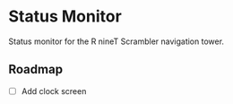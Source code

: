 # Status Monitor

Status monitor for the R nineT Scrambler navigation tower.

## Roadmap

- [ ]  Add clock screen
